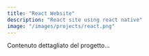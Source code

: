 ```yaml
---
title: "React Website"
description: "React site using react native"
image: "/images/projects/react.png"
---
```

Contenuto dettagliato del progetto...